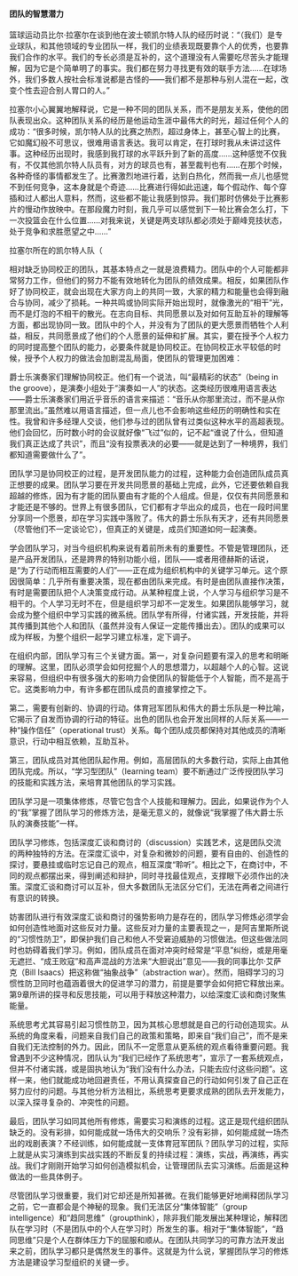 #### 团队的智慧潜力

篮球运动员比尔·拉塞尔在谈到他在波士顿凯尔特人队的经历时说：“（我们）是专业球队，和其他领域的专业团队一样，我们的业绩表现既要靠个人的优秀，也要靠我们合作的水平。我们的专长必须是互补的，这个道理没有人需要吃尽苦头才能理解，因为它是个简单明了的事实。我们都在努力寻找更有效的联手方法……在球场外，我们多数人按社会标准说都是古怪的——我们都不是那种与别人混在一起，改变个性去迎合别人胃口的人。”

拉塞尔小心翼翼地解释说，它是一种不同的团队关系，而不是朋友关系，使他的团队表现出众。这种团队关系的经历是他运动生涯中最伟大的时光，超过任何个人的成功：“很多时候，凯尔特人队的比赛之热烈，超过身体上，甚至心智上的比赛，它如魔幻般不可思议，很难用语言表达。我可以肯定，在打球时我从未讲过这件事。这种经历出现时，我感到我打球的水平跃升到了新的高度……这种感觉不仅我有，不仅其他凯尔特人队员有，对方的球员也有，甚至裁判也有……在那个时候，各种奇怪的事情都发生了。比赛激烈地进行着，达到白热化，然而我一点儿也感觉不到任何竞争，这本身就是个奇迹……比赛进行得如此迅速，每个假动作、每个穿插和过人都出人意料，然而，这些都不能让我感到惊异。我们那时仿佛处于比赛影片的慢动作放映中。在那段魔力时刻，我几乎可以感觉到下一轮比赛会怎么打，下一次投篮会在什么位置……对我来说，关键是两支球队都必须处于巅峰竞技状态，处于竞争和求胜愿望之中……”

拉塞尔所在的凯尔特人队（

相对缺乏协同校正的团队，其基本特点之一就是浪费精力。团队中的个人可能都非常努力工作，但他们的努力不能有效地转化为团队的绩效成果。相反，如果团队作好了协同校正，就会出现在大家方向上的共同一致，大家的精力和能量也会得到融合与协同，减少了损耗。一种共鸣或协同实际开始出现时，就像激光的“相干”光，而不是灯泡的不相干的散光。在志向目标、共同愿景以及对如何互助互补的理解等方面，都出现协同一致。团队中的个人，并没有为了团队的更大愿景而牺牲个人利益，相反，共同愿景成了他们的个人愿景的延伸和扩展。其实，要在授予个人权力的同时提高整个团队的能力，必要条件就是协同校正。在协同校正水平较低的时候，授予个人权力的做法会加剧混乱局面，使团队的管理更加困难：

爵士乐演奏家们理解协同校正。他们有一个说法，叫“最精彩的状态”（being in the groove），是演奏小组处于“演奏如一人”的状态。这类经历很难用语言表达——爵士乐演奏家们用近乎音乐的语言来描述：“音乐从你那里流过，而不是从你那里流出。”虽然难以用语言描述，但一点儿也不会影响这些经历的明确性和实在性。我曾和许多经理人交谈，他们参与过的团队曾有过类似这种水平的高超表现。他们会回忆，历时数小时的会议就好像“飞过”似的，记不起“谁说了什么，但知道我们真正达成了共识”，而且“没有投票表决的必要——就是达到了一种境界，我们都知道需要做什么了”。

团队学习是协同校正的过程，是开发团队能力的过程，这种能力会创造团队成员真正想要的成果。团队学习要在开发共同愿景的基础上完成，此外，它还要依赖自我超越的修炼，因为有才能的团队要由有才能的个人组成。但是，仅仅有共同愿景和才能还是不够的。世界上有很多团队，它们都有才华出众的成员，也在一段时间里分享同一个愿景，却在学习实践中落败了。伟大的爵士乐队有天才，还有共同愿景（尽管他们不一定谈论它），但真正的关键是，成员们知道如何一起演奏。

学会团队学习，对当今组织机构来说有着前所未有的重要性。不管是管理团队，还是产品开发团队，还是跨界的特别功能小组，团队——或者用德赫斯的话说，是“为了行动而相互需要的人们”——正在成为组织机构中的关键学习单元。这个原因很简单：几乎所有重要决策，现在都由团队来完成。有时是由团队直接作决策，有时是需要团队把个人决策变成行动。从某种程度上说，个人学习与组织学习是不相干的。个人学习无时不在，但是组织学习却不一定发生。如果团队能够学习，就会成为整个组织中学习实践的微系统。团队学有所得，付诸实践，开发技能，并将其传播到其他个人和团队（虽然并没有人保证一定能传播出去）。团队的成果可以成为样板，为整个组织一起学习建立标准，定下调子。

在组织内部，团队学习有三个关键方面。第一，对复杂问题要有深入的思考和明晰的理解。这里，团队必须学会如何挖掘个人的思想潜力，以超越个人的心智。这说来容易，但组织中有很多强大的影响力会使团队的智能低于个人智能，而不是高于它。这类影响力中，有许多都在团队成员的直接掌控之下。

第二，需要有创新的、协调的行动。体育冠军团队和伟大的爵士乐队是一种比喻，它揭示了自发而协调的行动的特征。出色的团队也会开发出同样的人际关系——一种“操作信任”（operational trust）关系。每个团队成员都保持对其他成员的清晰意识，行动中相互依赖，互助互补。

第三，团队成员对其他团队起作用。例如，高层团队的大多数行动，实际上由其他团队完成。所以，“学习型团队”（learning team）要不断通过广泛传授团队学习的技能和实践方法，来培育其他团队的学习实践。

团队学习是一项集体修炼，尽管它包含个人技能和理解力。因此，如果说作为个人的“我”掌握了团队学习的修炼方法，是毫无意义的，就像说“我掌握了伟大爵士乐队的演奏技能”一样。

团队学习修炼，包括深度汇谈和商讨的（discussion）实践艺术，这是团队交流的两种独特的方法。在深度汇谈中，对复杂和微妙的问题，要有自由的、创造性的探讨，要悬挂或临时忘记自己的观点，相互深度“聆听”。相比之下，在商讨中，不同的观点都摆出来，得到阐述和辩护，同时寻找最佳观点，支撑眼下必须作出的决策。深度汇谈和商讨可以互补，但大多数团队无法区分它们，无法在两者之间进行有意识的转换。

妨害团队进行有效深度汇谈和商讨的强势影响力是存在的，团队学习修炼必须学会如何创造性地面对这些反对力量。这些反对力量的主要表现之一，是阿吉里斯所说的“习惯性防卫”，即保护我们自己和他人不受窘迫威胁的习惯做法。但这些做法同时也妨碍着我们学习。例如，团队成员在面对冲突时经常是“平息”纠纷，或是用毫无遮拦、“成王败寇”和高声混战的方法来“大胆说出”意见——我的同事比尔·艾萨克（Bill Isaacs）把这称做“抽象战争”（abstraction war）。然而，阻碍学习的习惯性防卫同时也蕴涵着很大的促进学习的潜力，前提是要学会如何把它释放出来。第9章所讲的探寻和反思技能，可以用于释放这种潜力，以给深度汇谈和商讨聚焦能量。

系统思考尤其容易引起习惯性防卫，因为其核心思想就是自己的行动创造现实。从系统的角度来看，问题来自我们自己的政策和策略，即来自“我们自己”，而不是来自我们无法控制的外力。因此，团队不一定愿意从更系统的观点看待重要问题。我曾遇到不少这种情况，团队认为“我们已经作了系统思考”，宣示了一套系统观点，但并不付诸实践，或是固执地认为“我们没有什么办法，只能去应付这些问题”。这样一来，他们就能成功地回避责任，不用认真探查自己的行动如何引发了自己正在努力应付的问题。与其他分析方法相比，系统思考更要求成熟的团队去开发能力，以深入探寻复杂的、冲突性的问题。

最后，团队学习如同其他所有修炼，需要实习和演练的过程。这正是现代组织团队缺乏的。没有彩排，如何能成就一场伟大的交响乐？没有彩排，如何能成就一场杰出的戏剧表演？不经训练，如何能成就一支体育冠军团队？团队学习的过程，实际上就是从实习演练到实战实践的不断反复的持续过程：演练，实战，再演练，再实战。我们才刚刚开始学习如何创造模拟机会，让管理团队去实习演练。后面是这种做法的一些具体例子。

尽管团队学习很重要，我们对它却还是所知甚微。在我们能够更好地阐释团队学习之前，它一直都会是个神秘的现象。我们无法区分“集体智能”（group intelligence）和“趋同思维”（groupthink），除非我们能发展出某种理论，解释团队在学习时（不是团队中的个人在学习时）所发生的事。相对于“集体智能”，“趋同思维”只是个人在群体压力下的屈服和顺从。在团队共同学习的可靠方法开发出来之前，团队学习都只是偶然发生的事件。这就是为什么说，掌握团队学习的修炼方法是建设学习型组织的关键一步。